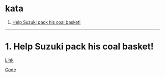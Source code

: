 # kata
1. [Help Suzuki pack his coal basket!](#schema1)

<hr>
<a name="schema1"></a>

# 1. Help Suzuki pack his coal basket!

[Link](https://www.codewars.com/kata/57f09d0bcedb892791000255/python)

[Code](Help_Suzuki.py)
